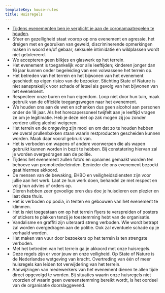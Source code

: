 ```yaml
---
templateKey: house-rules
title: Huisregels
---
```

* [Tijdens evenementen ben je verplicht je aan de coronamaatregelen te houden](https://www.rijksoverheid.nl/onderwerpen/coronavirus-covid-19/nederlandse-maatregelen-tegen-het-coronavirus#:~:text=De%20Nederlandse%20corona%2Daanpak%20is,de%20maatregelen%20te%20blijven%20houden.).
* Sfeer en gezelligheid staat voorop op ons evenement en agressie, het dreigen met en gebruiken van geweld, discriminerende opmerkingen maken in woord en/of gebaar, seksuele intimidatie en wildplassen wordt niet getolereerd.
* We accepteren geen blikjes en glaswerk op het terrein. 
* Het evenement is toegankelijk voor alle leeftijden; kinderen jonger dan 16 jaar kunnen onder begeleiding van een volwassene het terrein op.
* Het betreden van het terrein en het bijwonen van het evenement geschiedt op eigen risico van de bezoeker. Stichting State of Nature is niet aansprakelijk voor schade of letsel als gevolg van het bijwonen van het evenement.
* Respecteer onze buren en hun eigendom. Loop niet door hun tuin, maak gebruik van de officiële toegangswegen naar het evenement.
* We houden ons aan de wet en schenken dus geen alcohol aan personen onder de 18 jaar. Als het horecapersoneel twijfelt aan je leeftijd vragen ze om je legitimatie. Heb je deze niet op zak mogen zij jou zonder verdere uitleg alcohol weigeren.
* Het terrein en de omgeving zijn  mooi en om dat zo te houden hebben we overal prullenbakken staan waarin restproducten gescheiden kunnen worden. Maak daar vooral gebruik van.
* Het is verboden om wapens of andere voorwerpen die als wapen gebruikt kunnen worden in bezit te hebben. Bij constatering hiervan zal je worden overgedragen aan de politie.
* Tijdens het evenement zullen foto’s en opnames gemaakt worden ten behoeve van promotiedoeleinden. Eenieder die ons evenement bezoekt gaat hiermee akkoord.
* De mensen van de bewaking, EHBO en veiligheidsdiensten zijn voor jullie aan het werk. Laat ze hun werk doen, behandel ze met respect en volg hun advies of orders op.
* Dieren hebben zeer gevoelige oren dus doe je huisdieren een plezier en laat deze thuis.
* Het is verboden op podia, in tenten en gebouwen van het evenement te klimmen.
* Het is niet toegestaan om op het terrein flyers te verspreiden of posters of stickers te plakken tenzij je toestemming hebt van de organisatie.
* Vandalisme en graffiti zijn uiteraard streng verboden. Wie wordt betrapt zal worden overgedragen aan de politie. Ook zal eventuele schade op je verhaald worden.
* Het maken van vuur door bezoekers op het terrein is ten strengste verboden.
* Met het betreden van het terrein ga je akkoord met onze huisregels.
* Deze regels zijn er voor jouw en onze veiligheid. Op State of Nature is de Nederlandse wetgeving van kracht. Overtreding van één of meer huisregels kan leiden tot verwijdering van het terrein.
* Aanwijzingen van medewerkers van het evenement dienen te allen tijde direct opgevolgd te worden. Bij situaties waarin onze huisregels niet voorzien of waarin geen overeenstemming bereikt wordt, is het oordeel van de organisatie doorslaggevend.











###
